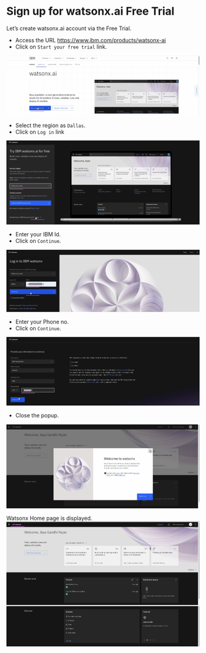 # Sign up for watsonx.ai Free Trial

Let’s create watsonx.ai account via the Free Trial.

- Access the URL https://www.ibm.com/products/watsonx-ai
- Click on `Start your free trial` link.
<img src="images/img-free-trial-11.png">

- Select the region as `Dallas`.
- Click on `Log in` link
<img src="images/img-free-trial-12.png">

- Enter your IBM Id.
- Click on `Continue`. 
<img src="images/img-free-trial-13.png">

- Enter your Phone no.
- Click on `Continue`. 
<img src="images/img-free-trial-14.png">

- Close the popup.
<img src="images/img-free-trial-15.png">

Watsonx Home page is displayed.
<img src="images/img-free-trial-16.png">
<img src="images/img-free-trial-17.png">
